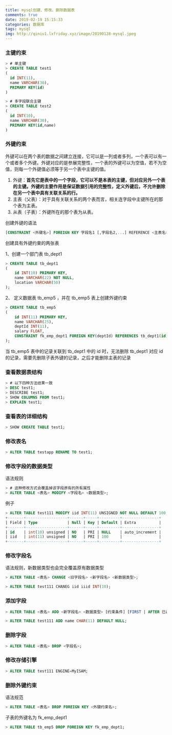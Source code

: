 ```yaml
---
title: mysql创建、修改、删除数据表
comments: true
date: 2019-02-19 15:15:33
categories: 数据库
tags: mysql
img: http://qiniu1.lxfriday.xyz/image/20190128-mysql.jpeg
---
```


### 主键约束

```sql
> # 单主键
> CREATE TABLE test1
(
  id INT(11),
  name VARCHAR(30),
  PRIMARY KEY(id)
)

> # 多字段联合主键
> CREATE TABLE test2 
(
  id INT(10),
  name VARCHAR(30),
  PRIMARY KEY(id,name)
)
```

### 外键约束

外键可以在两个表的数据之间建立连接，它可以是一列或者多列，一个表可以有一个或者多个外键。外键对应的是参展完整性，一个表的外键可以为空值，若不为空值，则每一个外键值必须等于另一个表中主键的值。

1. 外键：__首先它是表中的一个字段，它可以不是本表的主键，但对应另外一个表的主键。外键的主要作用是保证数据引用的完整性，定义外键后，不允许删除在另一个表中具有关联关系的行。__
1. 主表（父表）：对于具有关联关系的两个表而言，相关连字段中主键所在的那个表为主表。
1. 从表（子表）：外键所在的那个表为从表。

创建外键的语法

```sql
[CONSTRAINT <外键名>] FOREIGN KEY 字段名1 [,字段名2,...] REFERENCE <主表名> 主键列1 [,主键列2]
```

创建具有外键约束的两张表

1、创建一个部门表 tb_dept1 
```sql
> CREATE TABLE tb_dept1
(
    id INT(10) PRIMARY KEY,
    name VARCHAR(22) NOT NULL,
    location VARCHAR(50)
);
```

2、 定义数据表 tb_emp5 ，并在 tb_emp5 表上创建外键约束
```sql
> CREATE TABLE tb_emp5
(
    id INT(11) PRIMARY KEY,
    name VARCHAR(25),
    deptId INT(11),
    salary FLOAT,
    CONSTRAINT fk_emp_dept1 FOREIGN KEY(deptId) REFERENCES tb_dept1(id)
);
```

当 tb_emp5 表中的记录关联到 tb_dept1 中的 id 时，无法删除 tb_dept1 对应 id 的记录，需要先删除子表外键的记录，之后才能删除主表的记录

### 查看数据表结构

```sql
> # 以下四种方法结果一致
> DESC test1;
> DESCRIBE test1;
> SHOW COLUMNS FROM test1;
> EXPLAIN test1;
```

### 查看表的详细结构

```sql
> SHOW CREATE TABLE test1;
```

### 修改表名

```sql
> ALTER TABLE testapp RENAME TO test1;
```

### 修改字段的数据类型
语法规则
```sql
> # 这种修改方式会覆盖掉该字段原有的所有属性
> ALTER TABLE <表名> MODIFY <字段名> <数据类型>;
```
例子
```sql
> ALTER TABLE test111 MODIFY iid INT(11) UNSIGNED NOT NULL DEFAULT 100;
+-------+------------------+------+-----+---------+----------------+
| Field | Type             | Null | Key | Default | Extra          |
+-------+------------------+------+-----+---------+----------------+
| id    | int(10) unsigned | NO   | PRI | NULL    | auto_increment |
| iid   | int(11) unsigned | NO   | PRI | 100     |                |
+-------+------------------+------+-----+---------+----------------+
```

### 修改字段名
语法规则，新数据类型也会完全覆盖原有数据类型
```sql
> ALTER TABLE <表名> CHANGE <旧字段名> <新字段名> <新数据类型>;
```
```sql
> ALTER TABLE test111 CHANEG iid iiid INT(10);
```

### 添加字段
```sql
> ALTER TABLE <表名> ADD <新字段名> <数据类型> [约束条件] [FIRST | AFTER 已存在的字段];
```
```sql
> ALTER TABLE test111 ADD name CHAR(11) DEFAULT NULL;
```

### 删除字段
```sql
> ALTER TABLE <表名> DROP <字段名>;
```

### 修改存储引擎
```sql
> ALTER TABLE test111 ENGINE=MyISAM;
```
### 删除外键约束
语法规范
```sql
> ALTER TABLE <表名> DROP FOREIGN KEY <外键约束名>;
```
子表的外键名为 fk_emp_dept1
```sql
> ALTER TABLE tb_emp5 DROP FOREIGN KEY fk_emp_dept1;
```
